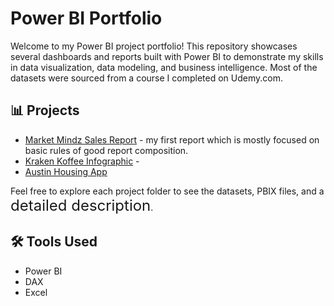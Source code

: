 # Power BI Portfolio

Welcome to my Power BI project portfolio! This repository showcases several dashboards and reports built with Power BI to demonstrate my skills in data visualization, data modeling, and business intelligence. Most of the datasets were sourced from a course I completed on Udemy.com.

## 📊 Projects

- [Market Mindz Sales Report](./Market%20Mindz/) - my first report which is mostly focused on basic rules of good report composition.
- [Kraken Koffee Infographic](./Kraken%20Koffee/) - 
- [Austin Housing App](./Austin%20Housing)

Feel free to explore each project folder to see the datasets, PBIX files, and a  <span style="font-size:24px;">detailed description</span>.

## 🛠 Tools Used

- Power BI
- DAX
- Excel


